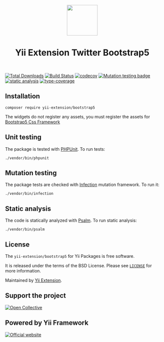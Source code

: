<p align="center">
    <a href="https://github.com/yii-extension" target="_blank">
        <img src="https://lh3.googleusercontent.com/ehSTPnXqrkk0M3U-UPCjC0fty9K6lgykK2WOUA2nUHp8gIkRjeTN8z8SABlkvcvR-9PIrboxIvPGujPgWebLQeHHgX7yLUoxFSduiZrTog6WoZLiAvqcTR1QTPVRmns2tYjACpp7EQ=w2400" height="100px">
    </a>
    <h1 align="center">Yii Extension Twitter Bootstrap5</h1>
    <br>
</p>

[![Total Downloads](https://poser.pugx.org/yii-extension/bootstrap5/downloads.png)](https://packagist.org/packages/yii-extension/bootstrap5)
[![Build Status](https://github.com/yii-extension/bootstrap5/workflows/build/badge.svg)](https://github.com/yii-extension/bootstrap5/actions?query=workflow%3Abuild)
[![codecov](https://codecov.io/gh/yii-extension/bootstrap5/branch/master/graph/badge.svg?token=9c397F54S0)](https://codecov.io/gh/yii-extension/bootstrap5)
[![Mutation testing badge](https://img.shields.io/endpoint?style=flat&url=https://badge-api.stryker-mutator.io/github.com/yii-extension/bootstrap5/master)](https://dashboard.stryker-mutator.io/reports/github.com/yii-extension/bootstrap5/master)
[![static analysis](https://github.com/yii-extension/bootstrap5/workflows/static%20analysis/badge.svg)](https://github.com/yii-extension/bootstrap5/actions?query=workflow%3A%22static+analysis%22)
[![type-coverage](https://shepherd.dev/github/yii-extension/bootstrap5/coverage.svg)](https://shepherd.dev/github/yii-extension/bootstrap5)


## Installation

```shell
composer require yii-extension/bootstrap5
```

The widgets do not register any assets, you must register the assets for [Bootstrap5 Css Framework](https://github.com/yii-extension/asset-bootstrap5)

## Unit testing

The package is tested with [PHPUnit](https://phpunit.de/). To run tests:

```shell
./vendor/bin/phpunit
```

## Mutation testing

The package tests are checked with [Infection](https://infection.github.io/) mutation framework. To run it:

```shell
./vendor/bin/infection
```

## Static analysis

The code is statically analyzed with [Psalm](https://psalm.dev/docs). To run static analysis:

```shell
./vendor/bin/psalm
```

## License

The `yii-extension/bootstrap5` for Yii Packages is free software.

It is released under the terms of the BSD License. Please see [`LICENSE`](./LICENSE.md) for more information.

Maintained by [Yii Extension](https://github.com/yii-extension).

## Support the project

[![Open Collective](https://img.shields.io/badge/Open%20Collective-sponsor-7eadf1?logo=open%20collective&logoColor=7eadf1&labelColor=555555)](https://opencollective.com/yiisoft)

## Powered by Yii Framework

[![Official website](https://img.shields.io/badge/Powered_by-Yii_Framework-green.svg?style=flat)](https://www.yiiframework.com/)
